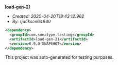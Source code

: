 **load-gen-21**
+ _Created: 2020-04-20T18:43:12.962_
+ _By: rjackson64840_

```xml
<dependency>
  <groupId>com.sonatype.testing</groupId>
  <artifactId>load-gen-21</artifactId>
  <version>0.9.0-SNAPSHOT</version>
</dependency>
```

This project was auto-generated for testing purposes.
